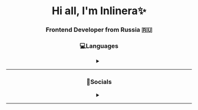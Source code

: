 <div align="center">

# Hi all, I'm Inlinera✨
### Frontend Developer from Russia 🇷🇺
  ### 💻Languages
  <details>
    <summary></summary>
<img src="https://cdn.jsdelivr.net/gh/devicons/devicon@latest/icons/html5/html5-original-wordmark.svg" height="50"/>&nbsp;
<img src="https://cdn.jsdelivr.net/gh/devicons/devicon@latest/icons/css3/css3-original-wordmark.svg" height="50"/>&nbsp;
<img src="https://cdn.jsdelivr.net/gh/devicons/devicon@latest/icons/sass/sass-original.svg" height="50"/>&nbsp;
<img src="https://cdn.jsdelivr.net/gh/devicons/devicon@latest/icons/javascript/javascript-original.svg" height="50"/>&nbsp;
<img src="https://cdn.jsdelivr.net/gh/devicons/devicon@latest/icons/git/git-plain.svg" height="50"/>&nbsp;
</details><hr>
</div>
<div align="center">

### 🌼Socials
  <details>
  <summary></summary>

**soon**
</details><hr>
</div>